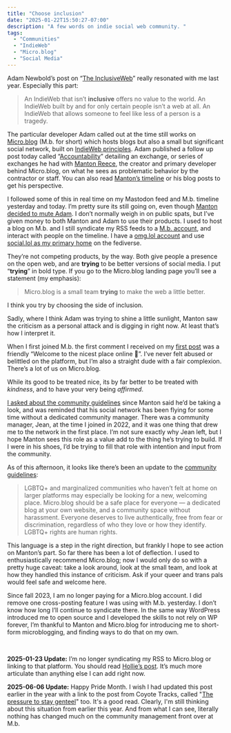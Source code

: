 ```yaml
---
title: "Choose inclusion"
date: "2025-01-22T15:50:27-07:00"
description: "A few words on indie social web community. "
tags: 
  - "Communities"
  - "IndieWeb"
  - "Micro.blog"
  - "Social Media"
---
```


Adam Newbold’s post on “[The InclusiveWeb](https://notes.neatnik.net/2024/06/the-inclusiveweb)” really resonated with me last year. Especially this part:

> An IndieWeb that isn’t **inclusive** offers no value to the world. An IndieWeb built by and for only certain people isn’t a web at all. An IndieWeb that allows someone to feel like less of a person is a tragedy.

The particular developer Adam called out at the time still works on [Micro.blog](https://micro.blog/) (M.b. for short) which hosts blogs but also a small but significant social network, built on [IndieWeb principles](https://indieweb.org/principles). Adam published a follow up post today called “[Accountability](https://notes.neatnik.net/2025/01/accountability)” detailing an exchange, or series of exchanges he had with [Manton Reece](https://manton.org/), the creator and primary developer behind Micro.blog, on what he sees as problematic behavior by the contractor or staff. You can also read [Manton’s timeline](https://micro.blog/manton) or his blog posts to get his perspective.

I followed some of this in real time on my Mastodon feed and M.b. timeline yesterday and today. I’m pretty sure its still going on, even though [Manton decided to mute Adam](https://www.manton.org/2025/01/22/ive-had-to-mute-adam.html). I don’t normally weigh in on public spats, but I’ve given money to both Manton and Adam to use their products. I used to host a blog on M.b. and I still syndicate my RSS feeds to a [M.b. account](https://micro.blog/nsmsn), and interact with people on the timeline. I have a [omg.lol account](https://nsmsn.co/) and use [social.lol as my primary home](https://social.lol/@nsmsn) on the fediverse.

They’re not competing products, by the way. Both give people a presence on the open web, and are **trying** to be better versions of social media. I put “**trying**” in bold type. If you go to the Micro.blog landing page you’ll see a statement (my emphasis):

> Micro.blog is a small team **trying** to make the web a little better.

I think you try by choosing the side of inclusion.

Sadly, where I think Adam was trying to shine a little sunlight, Manton saw the criticism as a personal attack and is digging in right now. At least that’s how I interpret it.

When I first joined M.b. the first comment I received on my [first post](https://micro.blog/nsmsn/12757388) was a friendly “Welcome to the nicest place online 🙂”. I’ve never felt abused or belittled on the platform, but I’m also a straight dude with a fair complexion. There’s a lot of us on Micro.blog.

While its good to be treated nice, its by far better to be treated with _kindness_, and to have your very being _affirmed_.

[I asked about the community guidelines](https://micro.blog/nsmsn/55672455) since Manton said he’d be taking a look, and was reminded that his social network has been flying for some time without a dedicated community manager. There was a community manager, Jean, at the time I joined in 2022, and it was one thing that drew me to the network in the first place. I’m not sure exactly why Jean left, but I hope Manton sees this role as a value add to the thing he’s trying to build. If I were in his shoes, I’d be trying to fill that role with intention and input from the community.

As of this afternoon, it looks like there’s been an update to the [community guidelines](https://help.micro.blog/t/community-guidelines/39):

> LGBTQ+ and marginalized communities who haven’t felt at home on larger platforms may especially be looking for a new, welcoming place. Micro.blog should be a safe place for everyone — a dedicated blog at your own website, and a community space without harassment. Everyone deserves to live authentically, free from fear or discrimination, regardless of who they love or how they identify. LGBTQ+ rights are human rights.

This language is a step in the right direction, but frankly I hope to see action on Manton’s part. So far there has been a lot of deflection. I used to enthusiastically recommend Micro.blog; now I would only do so with a pretty huge caveat: take a look around, look at the small team, and look at how they handled this instance of criticism. Ask if your queer and trans pals would feel safe and welcome here.

Since fall 2023, I am no longer paying for a Micro.blog account. I did remove one cross-posting feature I was using with M.b. yesterday. I don’t know how long I’ll continue to syndicate there. In the same way WordPress introduced me to open source and I developed the skills to not rely on WP forever, I’m thankful to Manton and Micro.blog for introducing me to short-form microblogging, and finding ways to do that on my own.

&nbsp;

**2025-01-23 Update:** I’m no longer syndicating my RSS to Micro.blog or linking to that platform. You should read [Hollie’s post](https://eilloh.net/2025/01/23/my-husband-asked-me-tonight.html). It’s much more articulate than anything else I can add right now. 

**2025-06-06 Update:** Happy Pride Month. I wish I had updated this post earlier in the year with a link to the post from Coyote Tracks, called "[The pressure to stay genteel](https://coyotetracks.org/blog/pressure-to-stay-genteel/)" too. It's a good read. Clearly, I'm still thinking about this situation from earlier this year. And from what I can see, literally nothing has changed much on the community management front over at M.b.